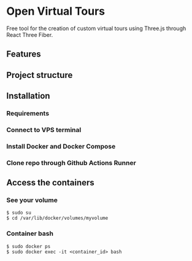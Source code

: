 # Open Virtual Tours
Free tool for the creation of custom virtual tours using Three.js through React Three Fiber.
## Features
## Project structure
## Installation
### Requirements
### Connect to VPS terminal
### Install Docker and Docker Compose
### Clone repo through Github Actions Runner
## Access the containers
### See your volume
```
$ sudo su
$ cd /var/lib/docker/volumes/myvolume
```
### Container bash
```
$ sudo docker ps
$ sudo docker exec -it <container_id> bash
```
